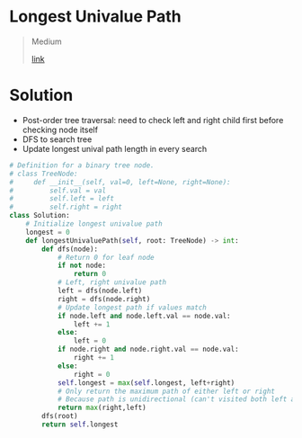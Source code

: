 # Longest Univalue Path

> Medium
>
> [link](https://leetcode.com/problems/longest-univalue-path/)

# Solution

- Post-order tree traversal: need to check left and right child first before checking node itself
- DFS to search tree
- Update longest unival path length in every search

```python
# Definition for a binary tree node.
# class TreeNode:
#     def __init__(self, val=0, left=None, right=None):
#         self.val = val
#         self.left = left
#         self.right = right
class Solution:
    # Initialize longest univalue path
    longest = 0
    def longestUnivaluePath(self, root: TreeNode) -> int:
        def dfs(node):
            # Return 0 for leaf node
            if not node:
                return 0
            # Left, right univalue path
            left = dfs(node.left)
            right = dfs(node.right)
            # Update longest path if values match
            if node.left and node.left.val == node.val:
                left += 1
            else:
                left = 0
            if node.right and node.right.val == node.val:
                right += 1
            else:
                right = 0
            self.longest = max(self.longest, left+right)
            # Only return the maximum path of either left or right
            # Because path is unidirectional (can't visited both left and right child)
            return max(right,left)
        dfs(root)
        return self.longest
```
